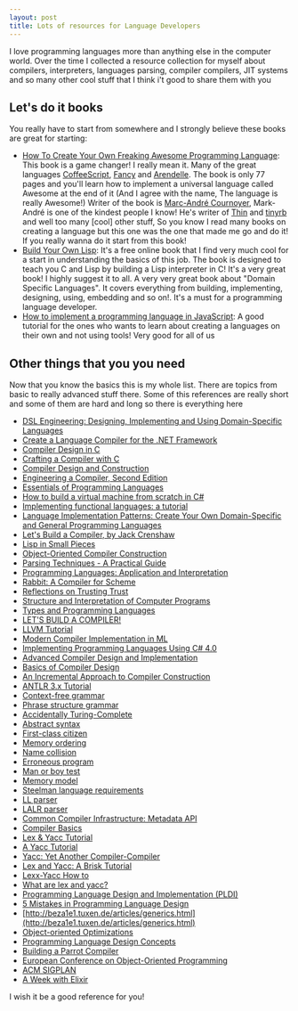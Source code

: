 ```yaml
---
layout: post
title: Lots of resources for Language Developers
---
```


I love programming languages more than anything else in the computer world. Over the time I collected a resource collection for myself about compilers, interpreters, languages parsing, compiler compilers, JIT systems and so many other cool stuff that I think i't good to share them with you

## Let's do it books
You really have to start from somewhere and I strongly believe these books are great for starting:

- [How To Create Your Own Freaking Awesome Programming Language](http://createyourproglang.com/): This book is a game changer! I really mean it. Many of the great languages [CoffeeScript](http://coffeescript.org/), [Fancy](http://www.fancy-lang.org/) and [Arendelle](http://web.arendelle.org/). The book is only 77 pages and you'll learn how to implement a universal language called Awesome at the end of it (And I agree with the name, The language is really Awesome!) Writer of the book is [Marc-André Cournoyer](http://macournoyer.com/), Mark-André is one of the kindest people I know! He's writer of [Thin](http://code.macournoyer.com/thin/) and [tinyrb](http://code.macournoyer.com/tinyrb/) and well too many [cool] other stuff, So you know I read many books on creating a language but this one was the one that made me go and do it! If you really wanna do it start from this book!
- [Build Your Own Lisp](http://buildyourownlisp.com): It's a free online book that I find very much cool for a start in understanding the basics of this job. The book is designed to teach you C and Lisp by building a Lisp interpreter in C! It's a very great book! I highly suggest it to all. A very very great book about "Domain Specific Languages". It covers everything from building, implementing, designing, using, embedding and so on!. It's a must for a programming language developer.
- [How to implement a programming language in JavaScript](http://lisperator.net/pltut/): A good tutorial for the ones who wants to learn about creating a languages on their own and not using tools! Very good for all of us

## Other things that you you need
Now that you know the basics this is my whole list. There are topics from basic to really advanced stuff there. Some of this references are really short and some of them are hard and long so there is everything here

- [DSL Engineering: Designing, Implementing and Using Domain-Specific Languages](http://dslbook.squarespace.com)
- [Create a Language Compiler for the .NET Framework](https://msdn.microsoft.com/en-us/magazine/cc136756.aspx)
- [Compiler Design in C](http://www.holub.com/software/compiler.design.in.c.html)
- [Crafting a Compiler with C](http://www.amazon.com/dp/0805321667/?tag=stackoverfl08-20)
- [Compiler Design and Construction](http://www.amazon.com/dp/0442275366/?tag=stackoverfl08-20)
- [Engineering a Compiler, Second Edition](http://www.amazon.com/dp/012088478X/?tag=stackoverfl08-20)
- [Essentials of Programming Languages](http://www.cs.indiana.edu/eopl/)
- [How to build a virtual machine from scratch in C#](http://www.icemanind.com/VMCS.pdf)
- [Implementing functional languages: a tutorial](http://research.microsoft.com/en-us/um/people/simonpj/papers/pj-lester-book/)
- [Language Implementation Patterns: Create Your Own Domain-Specific and General Programming Languages](https://pragprog.com/book/tpdsl/language-implementation-patterns)
- [Let's Build a Compiler, by Jack Crenshaw](http://compilers.iecc.com/crenshaw/)
- [Lisp in Small Pieces](http://www.amazon.com/dp/0521562473/?tag=stackoverfl08-20)
- [Object-Oriented Compiler Construction](http://www.amazon.com/dp/013630740X/?tag=stackoverfl08-20)
- [Parsing Techniques - A Practical Guide ](http://www.dickgrune.com/Books/PTAPG_1st_Edition/)
- [Programming Languages: Application and Interpretation ](http://cs.brown.edu/~sk/Publications/Books/ProgLangs/)
- [Rabbit: A Compiler for Scheme](http://repository.readscheme.org/ftp/papers/ai-lab-pubs/AITR-474.pdf)
- [Reflections on Trusting Trust](http://cm.bell-labs.com/who/ken/trust.html)
- [Structure and Interpretation of Computer Programs](http://mitpress.mit.edu/sicp/)
- [Types and Programming Languages ](http://www.cis.upenn.edu/~bcpierce/tapl/)
- [LET'S BUILD A COMPILER!](http://home.iae.nl/users/mhx/crenshaw/tiny.html)
- [LLVM Tutorial](http://llvm.org/docs/tutorial/)
- [Modern Compiler Implementation in ML](http://www.amazon.com/dp/0521607647/?tag=stackoverfl08-20)
- [Implementing Programming Languages Using C# 4.0](http://www.codeproject.com/Articles/272494/Implementing-Programming-Languages-using-Csharp)
- [Advanced Compiler Design and Implementation](http://www.amazon.com/dp/1558603204/?tag=stackoverfl08-20)
- [Basics of Compiler Design](http://www.diku.dk/~torbenm/Basics/)
- [An Incremental Approach to Compiler Construction](http://scheme2006.cs.uchicago.edu/11-ghuloum.pdf)
- [ANTLR 3.x Tutorial](http://javadude.com/articles/antlr3xtut/)
- [Context-free grammar](http://en.wikipedia.org/wiki/Context-free_grammar)
- [Phrase structure grammar](http://en.wikipedia.org/wiki/Phrase_structure_grammar)
- [Accidentally Turing-Complete](http://beza1e1.tuxen.de/articles/accidentally_turing_complete.html)
- [Abstract syntax](http://en.wikipedia.org/wiki/Abstract_syntax)
- [First-class citizen](http://en.wikipedia.org/wiki/First-class_citizen)
- [Memory ordering](http://en.wikipedia.org/wiki/Memory_ordering)
- [Name collision](http://en.wikipedia.org/wiki/Name_collision)
- [Erroneous program](http://en.wikipedia.org/wiki/Erroneous_program)
- [Man or boy test](http://en.wikipedia.org/wiki/Man_or_boy_test)
- [Memory model](http://en.wikipedia.org/wiki/Memory_model_(programming))
- [Steelman language requirements](http://en.wikipedia.org/wiki/Steelman_language_requirements)
- [LL parser](http://en.wikipedia.org/wiki/LL_parser)
- [LALR parser](http://en.wikipedia.org/wiki/LALR_parser)
- [Common Compiler Infrastructure: Metadata API](http://ccimetadata.codeplex.com/)
- [Compiler Basics](http://www.cs.man.ac.uk/~pjj/farrell/compmain.html)
- [Lex & Yacc Tutorial](http://epaperpress.com/lexandyacc/download/LexAndYaccTutorial.pdf)
- [A Yacc Tutorial](http://repo.hackerzvoice.net/depot_madchat/coding/unix/yacc-tutorial.pdf)
- [Yacc: Yet Another Compiler-Compiler](http://dinosaur.compilertools.net/yacc/)
- [Lex and Yacc: A Brisk Tutorial](http://www.cs.arizona.edu/~debray/Teaching/CSc453/DOCS/tutorial-large.pdf)
- [Lexx-Yacc How to](http://tldp.org/HOWTO/Lex-YACC-HOWTO.html)
- [What are lex and yacc?](http://aquamentus.com/tut_lexyacc.html)
- [Programming Language Design and Implementation (PLDI)](http://www.sigplan.org/Conferences/PLDI/)
- [5 Mistakes in Programming Language Design](http://beza1e1.tuxen.de/articles/proglang_mistakes.html)
- [http://beza1e1.tuxen.de/articles/generics.html](http://beza1e1.tuxen.de/articles/generics.html)
- [Object-oriented Optimizations](http://beza1e1.tuxen.de/articles/oo_optimizations.html)
- [Programming Language Design Concepts](http://www.dcs.gla.ac.uk/~daw/books/PLDC/)
- [Building a Parrot Compiler](http://www.onlamp.com/pub/a/onlamp/2004/04/15/parrot_compiler_construction.html)
- [European Conference on Object-Oriented Programming](http://www.ecoop.org/)
- [ACM SIGPLAN](http://2015.splashcon.org/)
- [A Week with Elixir](http://joearms.github.io/2013/05/31/a-week-with-elixir.html)

I wish it be a good reference for you!
